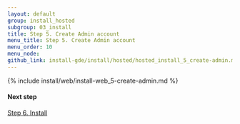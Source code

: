 ```yaml
---
layout: default
group: install_hosted
subgroup: 03_install
title: Step 5. Create Admin account
menu_title: Step 5. Create Admin account
menu_order: 10
menu_node: 
github_link: install-gde/install/hosted/hosted_install_5_create-admin.md
---
```


{% include install/web/install-web_5-create-admin.md %}

#### Next step
<a href="{{ site.gdeurl }}install-gde/install/hosted/hosted_install_6_install.html">Step 6. Install</a>